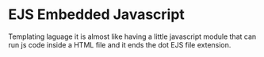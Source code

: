 # EJS Embedded Javascript

Templating laguage
it is almost like having a little javascript module that can run js code inside a HTML file and it ends the dot EJS file extension. 
